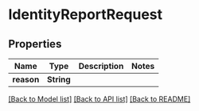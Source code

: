 # IdentityReportRequest

## Properties

Name | Type | Description | Notes
------------ | ------------- | ------------- | -------------
**reason** | **String** |  | 

[[Back to Model list]](../README.md#documentation-for-models) [[Back to API list]](../README.md#documentation-for-api-endpoints) [[Back to README]](../README.md)


